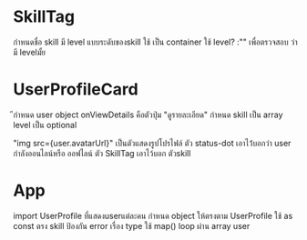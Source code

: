# SkillTag

กำหนดชื่อ skill
มี level แบบระดับของskill
ใช้ <span> เป็น container
ใช้ level? :"" เพื่อตรวจสอบ ว่ามี levelมั้ย


# UserProfileCard

ีกำหนด user object
onViewDetails คือตัวปุ่ม "ดูรายละเอียด"
กำหนด skill เป็น array level เป็น optional

 "img src={user.avatarUrl}"
เป็นตัวแสดงรูปโปรไฟล์
ตัว status-dot เอาไว่้บอกว่า user กำลังออนไลน์หรือ ออฟไลน์
ตัว SkillTag เอาไว้บอก ตัวskill

# App

import UserProfile ที่แสดงuserแต่ละคน
กำหนด object ให้ตรงตาม UserProfile
ใช้ as const ตรง skill ป้องกัน error เรื่อง type
ใช้ map() loop ผ่าน array user